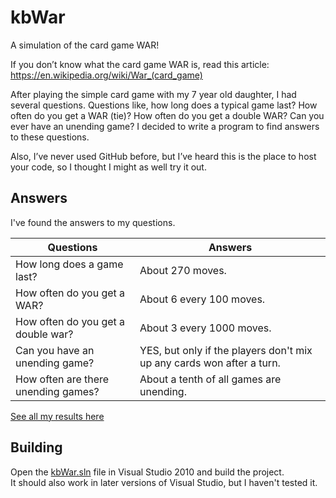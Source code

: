 # kbWar
A simulation of the card game WAR!

If you don’t know what the card game WAR is, read this article:
https://en.wikipedia.org/wiki/War_(card_game) 

After playing the simple card game with my 7 year old daughter, I had several questions.  Questions like, how long does a typical game last?  How often do you get a WAR (tie)?  How often do you get a double WAR?  Can you ever have an unending game?  I decided to write a program to find answers to these questions.

Also, I’ve never used GitHub before, but I’ve heard this is the place to host your code, so I thought I might as well try it out.

Answers
-------

I've found the answers to my questions.  

Questions | Answers
 ------------- | -----------
How long does a game last? | About 270 moves.
How often do you get a WAR? | About 6 every 100 moves.
How often do you get a double war? | About 3 every 1000 moves.
Can you have an unending game? | YES, but only if the players don't mix up any cards won after a turn.
  How often are there unending games? | About a tenth of all games are unending.

[See all my results here](Results.md)

Building
--------

Open the [kbWar.sln](kbWar/kbWar.sln) file in Visual Studio 2010 and build the project.  
It should also work in later versions of Visual Studio, but I haven't tested it.
